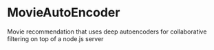 # MovieAutoEncoder
Movie recommendation that uses deep autoencoders for collaborative filtering on top of a node.js server 
